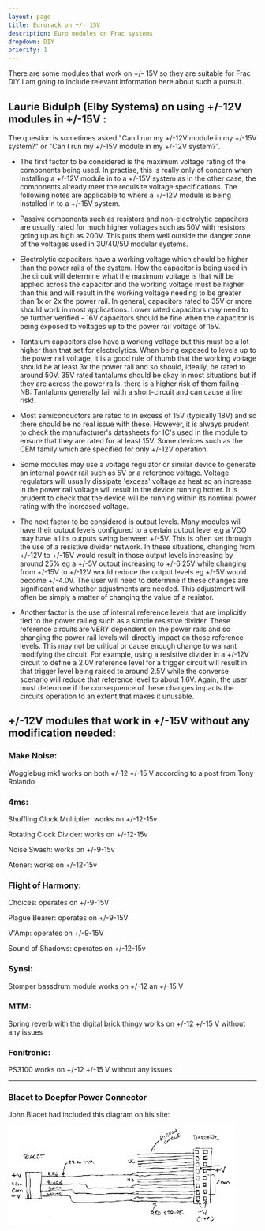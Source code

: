 ```yaml
---
layout: page
title: Eurorack on +/- 15V
description: Euro modules on Frac systems
dropdown: DIY
priority: 1
---
```




There are some modules that work on +/- 15V so they are suitable for Frac DIY
I am going to include relevant information here about such a pursuit.

<!--more-->




## Laurie Bidulph (Elby Systems) on using +/-12V modules in +/-15V :


 The question is sometimes asked "Can I run my +/-12V module in my +/-15V system?" or "Can I run my +/-15V module in my +/-12V system?".

* The first factor to be considered is the maximum voltage rating of the components being used. In practise, this is really only of concern when installing a +/-12V module in to a +/-15V system as in the other case, the components already meet the requisite voltage specifications. The following notes are applicable to where a +/-12V module is being installed in to a +/-15V system.

- Passive components such as resistors and non-electrolytic capacitors are usually rated for much higher voltages such as 50V with resistors going up as high as 200V. This puts them well outside the danger zone of the voltages used in 3U/4U/5U modular systems.
    
- Electrolytic capacitors have a working voltage which should be higher than the power rails of the system. How the capacitor is being used in the circuit will determine what the maximum voltage is that will be applied across the capacitor and the working voltage must be higher than this and will result in the working voltage needing to be greater than 1x or 2x the power rail. In general, capacitors rated to 35V or more should work in most applications. Lower rated capacitors may need to be further verified - 16V capacitors should be fine when the capacitor is being exposed to voltages up to the power rail voltage of 15V.

- Tantalum capacitors also have a working voltage but this must be a lot higher than that set for electrolytics. When being exposed to levels up to the power rail voltage, it is a good rule of thumb that the working voltage should be at least 3x the power rail and so should, ideally, be rated to around 50V. 35V rated tantalums should be okay in most situations but if they are across the power rails, there is a higher risk of them failing - NB: Tantalums generally fail with a short-circuit and can cause a fire risk!.

- Most semiconductors are rated to in excess of 15V (typically 18V) and so there should be no real issue with these. However, it is always prudent to check the manufacturer's datasheets for IC's used in the module to ensure that they are rated for at least 15V. Some devices such as the CEM family which are specified for only +/-12V operation.

- Some modules may use a voltage regulator or similar device to generate an internal power rail such as 5V or a reference voltage. Voltage regulators will usually dissipate 'excess' voltage as heat so an increase in the power rail voltage will result in the device running hotter. It is prudent to check that the device will be running within its nominal power rating with the increased voltage.

- The next factor to be considered is output levels. Many modules will have their output levels configured to a certain output level e.g a VCO may have all its outputs swing between +/-5V. This is often set through the use of a resistive divider network. In these situations, changing from +/-12V to +/-15V would result in those output levels increasing by around 25% eg a +/-5V output increasing to +/-6.25V while changing from +/-15V to +/-12V would reduce the output levels eg +/-5V would become +/-4.0V. The user will need to determine if these changes are significant and whether adjustments are needed. This adjustment will often be simply a matter of changing the value of a resistor.

- Another factor is the use of internal reference levels that are implicitly tied to the power rail eg such as a simple resistive divider. These reference circuits are VERY dependent on the power rails and so changing the power rail levels will directly impact on these reference levels. This may not be critical or cause enough change to warrant modifying the circuit. For example, using a resistive divider in a +/-12V circuit to define a 2.0V reference level for a trigger circuit will result in that trigger level being raised to around 2.5V while the converse scenario will reduce that reference level to about 1.6V. Again, the user must determine if the consequence of these changes impacts the circuits operation to an extent that makes it unusable.



## +/-12V modules that work in +/-15V without any modification needed:


### Make Noise:

Wogglebug mk1 works on both  +/-12 +/-15 V according to a post from Tony Rolando

### 4ms:

Shuffling Clock Multiplier: works on +/-12-15v

Rotating Clock Divider: works on +/-12-15v

Noise Swash: works on +/-9-15v

Atoner: works on +/-12-15v 


### Flight of Harmony:

Choices: operates on +/-9-15V

Plague Bearer: operates on +/-9-15V

V'Amp: operates on +/-9-15V

Sound of Shadows: operates on +/-12-15v


### Synsi:

Stomper bassdrum module works on +/-12 an +/-15 V 

### MTM:

Spring reverb with the digital brick thingy works on  +/-12 +/-15 V without any issues

### Fonitronic:

PS3100 works on  +/-12 +/-15 V without any issues

---

### Blacet to Doepfer Power Connector

John Blacet had included this diagram on his site:

![BlacetDoepferConnector](https://github.com/FracModular/Blacet/raw/master/BlacetDoepPsConn.gif)

